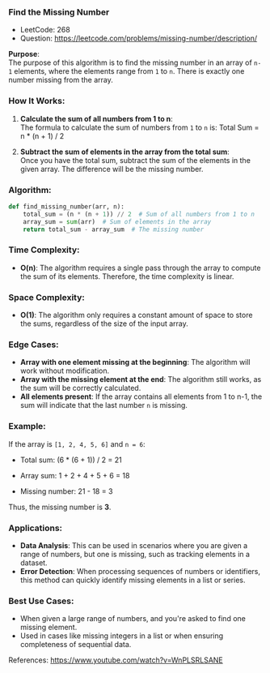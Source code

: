### **Find the Missing Number**

- LeetCode: 268
- Question: https://leetcode.com/problems/missing-number/description/

**Purpose**:  
The purpose of this algorithm is to find the missing number in an array of `n-1` elements, where the elements range from `1` to `n`. There is exactly one number missing from the array.

### **How It Works**:
1. **Calculate the sum of all numbers from 1 to n**:  
   The formula to calculate the sum of numbers from `1` to `n` is:
Total Sum = n * (n + 1) / 2

2. **Subtract the sum of elements in the array from the total sum**:  
   Once you have the total sum, subtract the sum of the elements in the given array. The difference will be the missing number.

### **Algorithm**:
```python
def find_missing_number(arr, n):
    total_sum = (n * (n + 1)) // 2  # Sum of all numbers from 1 to n
    array_sum = sum(arr)  # Sum of elements in the array
    return total_sum - array_sum  # The missing number
```

### Time Complexity:
- **O(n)**: The algorithm requires a single pass through the array to compute the sum of its elements. Therefore, the time complexity is linear.

### Space Complexity:
- **O(1)**: The algorithm only requires a constant amount of space to store the sums, regardless of the size of the input array.

### Edge Cases:
- **Array with one element missing at the beginning**: The algorithm will work without modification.
- **Array with the missing element at the end**: The algorithm still works, as the sum will be correctly calculated.
- **All elements present**: If the array contains all elements from 1 to n-1, the sum will indicate that the last number `n` is missing.

### Example:
If the array is `[1, 2, 4, 5, 6]` and `n = 6`:

- Total sum:
(6 * (6 + 1)) / 2 = 21

- Array sum:
1 + 2 + 4 + 5 + 6 = 18

- Missing number:
21 - 18 = 3

Thus, the missing number is **3**.

### Applications:
- **Data Analysis**: This can be used in scenarios where you are given a range of numbers, but one is missing, such as tracking elements in a dataset.
- **Error Detection**: When processing sequences of numbers or identifiers, this method can quickly identify missing elements in a list or series.

### Best Use Cases:
- When given a large range of numbers, and you're asked to find one missing element.
- Used in cases like missing integers in a list or when ensuring completeness of sequential data.


References: https://www.youtube.com/watch?v=WnPLSRLSANE
